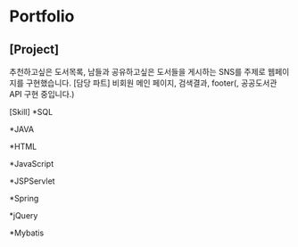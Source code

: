# Portfolio
[Project]
---------
추천하고싶은 도서목록, 남들과 공유하고싶은 도서들을 게시하는 SNS를 주제로 웹페이지를 구현했습니다.
  [담당 파트]
   비회원 메인 페이지, 검색결과, footer(, 공공도서관 API 구현 중입니다.)

[Skill]
*SQL

*JAVA

*HTML

*JavaScript

*JSPServlet

*Spring

*jQuery

*Mybatis
 
